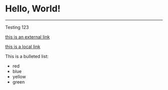 # Hello, World!
---
Testing 123 

[this is an external link](https://google.com)

[this is a local link](./meta.json)

This is a bulleted list: 
- red
- blue 
- yellow
- green 